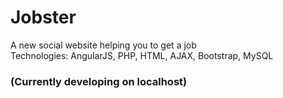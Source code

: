 # Jobster
  A new social website helping you to get a job <br>
  Technologies: AngularJS, PHP, HTML, AJAX, Bootstrap, MySQL
  
  ### (Currently developing on localhost)
